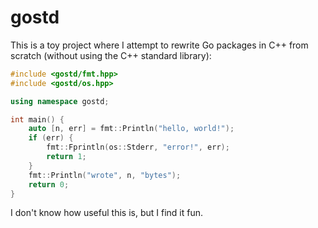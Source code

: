 # gostd

This is a toy project where I attempt to rewrite Go packages in C++ from scratch (without using the C++ standard library):

```c++
#include <gostd/fmt.hpp>
#include <gostd/os.hpp>

using namespace gostd;

int main() {
    auto [n, err] = fmt::Println("hello, world!");
    if (err) {
        fmt::Fprintln(os::Stderr, "error!", err);
        return 1;
    }
    fmt::Println("wrote", n, "bytes");
    return 0;
}
```

I don't know how useful this is, but I find it fun.
